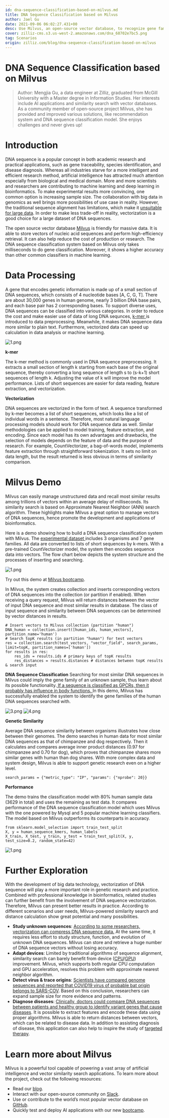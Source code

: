 ```yaml
---
id: dna-sequence-classification-based-on-milvus.md
title: DNA Sequence Classification based on Milvus
author: Jael Gu
date: 2021-09-06 06:02:27.431+00
desc: Use Milvus, an open-source vector database, to recognize gene families of DNA sequences. Less space but higher accuracy.
cover: zilliz-cms.s3.us-west-2.amazonaws.com/dna_68702e7bc5.png
tag: Scenarios
origin: zilliz.com/blog/dna-sequence-classification-based-on-milvus
---
```

  
# DNA Sequence Classification based on Milvus
> Author:
Mengjia Gu, a data engineer at Zilliz, graduated from McGill University with a Master degree in Information Studies. Her interests include AI applications and similarity search with vector databases. As a community member of open-source project Milvus, she has provided and improved various solutions, like recommendation system and DNA sequence classification model. She enjoys challenges and never gives up!

# Introduction

DNA sequence is a popular concept in both academic research and practical applications, such as gene traceability, species identification, and disease diagnosis. Whereas all industries starve for a more intelligent and efficient research method, artificial intelligence has attracted much attention especially from biological and medical domain. More and more scientists and researchers are contributing to machine learning and deep learning in bioinformatics. To make experimental results more convincing, one common option is increasing sample size. The collaboration with big data in genomics as well brings more possibilities of use case in reality. However, the traditional sequence alignment has limitations, which make it [unsuitable for large data](https://www.frontiersin.org/articles/10.3389/fbioe.2020.01032/full#h5). In order to make less trade-off in reality, vectorization is a good choice for a large dataset of DNA sequences.

The open source vector database [Milvus](https://milvus.io/docs/v2.0.0/overview.md) is friendly for massive data. It is able to store vectors of nucleic acid sequences and perform high-efficiency retrieval. It can also help reduce the cost of production or research. The DNA sequence classification system based on Milvus only takes milliseconds to do gene classification. Moreover, it shows a higher accuracy than other common classifiers in machine learning.

# Data Processing

A gene that encodes genetic information is made up of a small section of DNA sequences, which consists of 4 nucleotide bases [A, C, G, T]. There are about 30,000 genes in human genome, nearly 3 billion DNA base pairs, and each base pair has 2 corresponding bases. To support diverse uses, DNA sequences can be classified into various categories. In order to reduce the cost and make easier use of data of long DNA sequnces, [k-mer ](https://en.wikipedia.org/wiki/K-mer#:~:text=Usually%2C%20the%20term%20k%2Dmer,total%20possible%20k%2Dmers%2C%20where)is introduced to data preprocessing. Meanwhile, it makes DNA sequence data more similar to plain text. Furthermore, vectorized data can speed up calculation in data analysis or machine learning.

![1.png](https://zilliz-cms.s3.us-west-2.amazonaws.com/1_a7469e9eac.png)

**k-mer**

The k-mer method is commonly used in DNA sequence preprocessing. It extracts a small section of length k starting from each base of the original sequence, thereby converting a long sequence of length s to (s-k+1) short sequences of length k. Adjusting the value of k will improve the model performance. Lists of short sequences are easier for data reading, feature extraction, and vectorization.

**Vectorization**

DNA sequences are vectorized in the form of text. A sequence transformed by k-mer becomes a list of short sequences, which looks like a list of individual words in a sentence. Therefore, most natural language processing models should work for DNA sequence data as well. Similar methodologies can be applied to model training, feature extraction, and encoding. Since each model has its own advantages and drawbacks, the selection of models depends on the feature of data and the purpose of research. For example, CountVectorizer, a bag-of-words model, implements feature extraction through straightforward tokenization. It sets no limit on data length, but the result returned is less obvious in terms of similarity comparison.

# Milvus Demo

Milvus can easily manage unstructured data and recall most similar results among trillions of vectors within an average delay of milliseconds. Its similarity search is based on Approximate Nearest Neighbor (ANN) search algorithm. These highlights make Milvus a great option to manage vectors of DNA sequences, hence promote the development and applications of bioinformatics.

Here is a demo showing how to build a DNA sequence classification system with Milvus. The [experimental dataset ](https://www.kaggle.com/nageshsingh/dna-sequence-dataset)includes 3 organisms and 7 gene families. All data are converted to lists of short sequences by k-mers. With a pre-trained CountVectorizer model, the system then encodes sequence data into vectors. The flow chart below depicts the system structure and the processes of inserting and searching.

![1.png](https://zilliz-cms.s3.us-west-2.amazonaws.com/1_ebd89660f6.png)

Try out this demo at [Milvus bootcamp](https://github.com/milvus-io/bootcamp/tree/master/solutions/dna_sequence_classification).

In Milvus, the system creates collection and inserts corresponding vectors of DNA sequences into the collection (or partition if enabled). When receiving a query request, Milvus will return distances between the vector of input DNA sequence and most similar results in database. The class of input sequence and similarity between DNA sequences can be determined by vector distances in results.

```
# Insert vectors to Milvus collection (partition "human")
DNA_human = collection.insert([human_ids, human_vectors], partition_name='human')
# Search topK results (in partition "human") for test vectors
res = collection.search(test_vectors, "vector_field", search_params, limit=topK, partition_names=['human'])
for results in res:
    res_ids = results.ids # primary keys of topK results
    res_distances = results.distances # distances between topK results & search input
```

**DNA Sequence Classification**
Searching for most similar DNA sequences in Milvus could imply the gene family of an unknown sample, thus learn about its possible functionality.[ If a sequence is classified as GPCRs, then it probably has influence in body functions. ](https://www.nature.com/scitable/topicpage/gpcr-14047471/)In this demo, Milvus has successfully enabled the system to identify the gene families of the human DNA sequences searched with.

![3.png](https://zilliz-cms.s3.us-west-2.amazonaws.com/3_1616da5bb0.png)
![4.png](https://zilliz-cms.s3.us-west-2.amazonaws.com/4_d719b22fc7.png)

**Genetic Similarity**

Average DNA sequence similarity between organisms illustrates how close between their genomes. The demo searches in human data for most similar DNA sequences as that of chimpanzee and dog respectively. Then it calculates and compares average inner product distances (0.97 for chimpanzee and 0.70 for dog), which proves that chimpanzee shares more similar genes with human than dog shares. With more complex data and system design, Milvus is able to support genetic research even on a higher level.

```
search_params = {"metric_type": "IP", "params": {"nprobe": 20}}
```

**Performance**

The demo trains the classification model with 80% human sample data (3629 in total) and uses the remaining as test data. It compares performance of the DNA sequence classification model which uses Milvus with the one powered by Mysql and 5 popular machine learning classifiers. The model based on Milvus outperforms its counterparts in accuracy.

```
from sklearn.model_selection import train_test_split
X, y = human_sequence_kmers, human_labels
X_train, X_test, y_train, y_test = train_test_split(X, y, test_size=0.2, random_state=42)
```

![1.png](https://zilliz-cms.s3.us-west-2.amazonaws.com/1_6541a7dec6.png)


# Further Exploration

With the development of big data technology, vectorization of DNA sequence will play a more important role in genetic research and practice. Combined with professional knowledge in bioinformatics, related studies can further benefit from the involvement of DNA sequence vectorization. Therefore, Milvus can present better results in practice. According to different scenarios and user needs, Milvus-powered similarity search and distance calculation show great potential and many possibilities.

- **Study unknown sequences**: [According to some researchers, vectorization can compress DNA sequence data.](https://iopscience.iop.org/article/10.1088/1742-6596/1453/1/012071/pdf) At the same time, it requires less effort to study structure, function, and evolution of unknown DNA sequences. Milvus can store and retrieve a huge number of DNA sequence vectors without losing accuracy.
- **Adapt devices**: Limited by traditional algorithms of sequence alignment, similarity search can barely benefit from device ([CPU](https://www.ncbi.nlm.nih.gov/pmc/articles/PMC7884812/)/[GPU](https://mjeer.journals.ekb.eg/article_146090.html)) improvement. Milvus, which supports both regular CPU computation and GPU acceleration, resolves this problem with approximate nearest neighbor algorithm.
- **Detect virus & trace origins**: [Scientists have compared genome sequences and reported that COVID19 virus of probable bat origin belongs to SARS-COV](https://www.nature.com/articles/s41586-020-2012-7?fbclid=IwAR2hxnXb9nLWgA8xexEoNrCNH8WHqvHhhbN38aSm48AaH6fTzGMB1BLljf4). Based on this conclusion, researchers can expand sample size for more evidence and patterns.
- **Diagnose diseases**: [Clinically, doctors could compare DNA sequences between patients and healthy group to identify variant genes that cause diseases](http://www.xinhuanet.com/science/2018-04/16/c_137114251.htm). It is possible to extract features and encode these data using proper algorithms. Milvus is able to return distances between vectors, which can be related to disease data. In addition to assisting diagnosis of disease, this application can also help to inspire the study of [targeted therapy](https://www.frontiersin.org/articles/10.3389/fgene.2021.680117/full).


# Learn more about Milvus
Milvus is a powerful tool capable of powering a vast array of artificial intelligence and vector similarity search applications. To learn more about the project, check out the following resources:
- Read our [blog](https://zilliz.com/blog).
- Interact with our open-source community on [Slack](https://milvusio.slack.com/join/shared_invite/zt-e0u4qu3k-bI2GDNys3ZqX1YCJ9OM~GQ#/shared-invite/email).
- Use or contribute to the world’s most popular vector database on [GitHub](https://github.com/milvus-io/milvus/).
- Quickly test and deploy AI applications with our new [bootcamp](https://github.com/milvus-io/bootcamp).
  